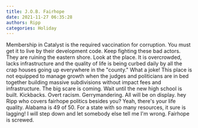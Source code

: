 ```yaml
---
title: J.O.B. Fairhope
date: 2021-11-27 06:35:28
authors: Ripp
categories: Holiday
---
```


 Membership in Catalyst is the required vaccination for corruption. You must get it to live by  their development code. Keep fighting these bad actors. They are ruining the eastern shore. Look at the place. It is overcrowded, lacks infrastructure and the quality of life is being curbed daily by all the crap houses going up everywhere in the "county."  What a joke! This place is not equipped to manage growth when the judges and politicians are in bed together building massive subdivisions without impact fees and infrastructure. The big scare is coming.  Wait until the new high school is built. Kickbacks. Overt racism. Gerrymandering. All will be on display. hey Ripp who covers fairhope politics besides you? Yeah, there's your life quality. Alabama is 49 of 50. For a state with so many resources, it sure is lagging! I will step down and let somebody else tell me I'm wrong. Fairhope is screwed.